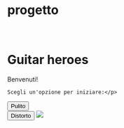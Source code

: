 # progetto<div class="container" style="text-align: center; padding: 20px;">
  <h1>Guitar heroes</h1>
  <p>Benvenuti!</p> 
    
    Scegli un'opzione per iniziare:</p>

  <!-- Pulsante 1 -->
  <div>
    <button onclick="playSound('clean')">
      Pulito
    </button>
    <img id="img-clean" src="/images/clean.jpg" alt="Chitarra Pulito" style="display:none;">
  </div>

  <!-- Pulsante 2 -->
  <div>
    <button onclick="playSound('distorted')">
      Distorto
    </button>
    <img id="img-distorted"  src=" dist1""
